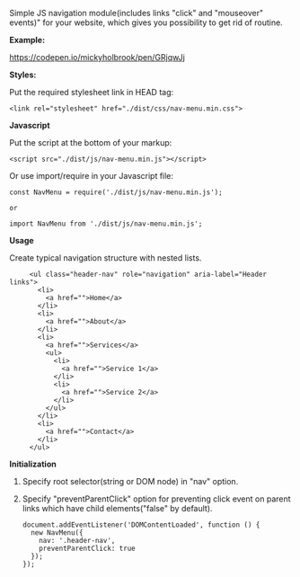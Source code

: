Simple JS navigation module(includes links "click" and "mouseover" events)" for your website, which gives you possibility to get rid of routine.

**Example:**

  https://codepen.io/mickyholbrook/pen/GRjqwJj

**Styles:**
  
  Put the required stylesheet link in HEAD tag:
  
    <link rel="stylesheet" href="./dist/css/nav-menu.min.css">
    
**Javascript**    
    
Put the script at the bottom of your markup: 

    <script src="./dist/js/nav-menu.min.js"></script>    
   
Or use import/require in your Javascript file:
    
    const NavMenu = require('./dist/js/nav-menu.min.js');
    
    or
    
    import NavMenu from './dist/js/nav-menu.min.js';
 
**Usage**
     
Create typical navigation structure with nested lists. 
      
         <ul class="header-nav" role="navigation" aria-label="Header links">
           <li>
             <a href="">Home</a>
           </li>
           <li>
             <a href="">About</a>
           </li>
           <li>
             <a href="">Services</a>
             <ul>
               <li>
                 <a href="">Service 1</a>
               </li>
               <li>
                 <a href="">Service 2</a>
               </li>
             </ul>
           </li>
           <li>
             <a href="">Contact</a>
           </li>
         </ul>
         
**Initialization**

1. Specify root selector(string or DOM node) in "nav" option.
2. Specify "preventParentClick" option for preventing click event on parent links which have child elements("false" by default).
 
       document.addEventListener('DOMContentLoaded', function () {
         new NavMenu({
           nav: '.header-nav',
           preventParentClick: true
         });
       });